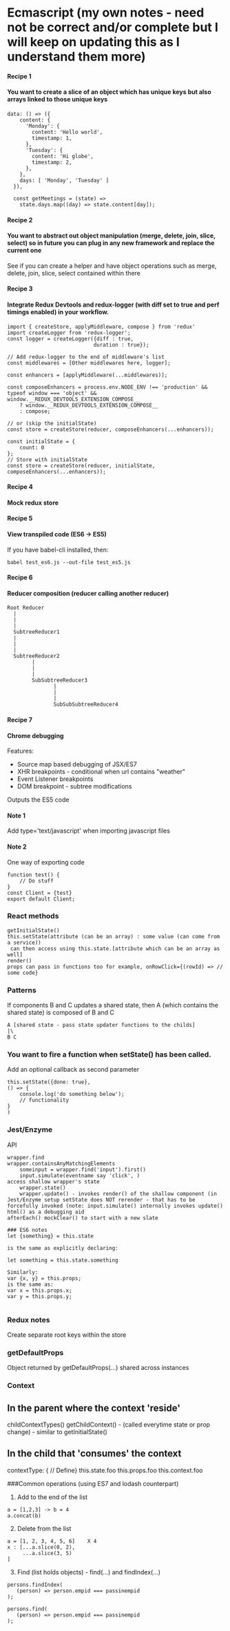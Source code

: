 # Ecmascript (my own notes - need not be correct and/or complete but I will keep on updating this as I understand them more)

#### Recipe 1

#### You want to create a slice of an object which has unique keys but also arrays linked to those unique keys
```
data: () => ({
    content: {
      'Monday': {       
        content: 'Hello world',
        timestamp: 1,
      },
      'Tuesday': {     
        content: 'Hi globe',
        timestamp: 2,
      },
    },
    days: [ 'Monday', 'Tuesday' ]    
  }),
  
  const getMeetings = (state) => 
    state.days.map((day) => state.content[day]);
```

#### Recipe 2

#### You want to abstract out object manipulation (merge, delete, join, slice, select) so in future you can plug in any new framework and replace the current one

See if you can create a helper and have object operations such as merge, delete, join, slice, select contained within there

#### Recipe 3
#### Integrate Redux Devtools and redux-logger (with diff set to true and perf timings enabled) in your workflow.

```
import { createStore, applyMiddleware, compose } from 'redux'
import createLogger from 'redux-logger';
const logger = createLogger({diff : true,
                            duration : true});
                            
// Add redux-logger to the end of middleware's list  
const middlewares = [Other middlewares here, logger];

const enhancers = [applyMiddleware(...middlewares)];

const composeEnhancers = process.env.NODE_ENV !== 'production' && typeof window === 'object' && window.__REDUX_DEVTOOLS_EXTENSION_COMPOSE__
    ? window.__REDUX_DEVTOOLS_EXTENSION_COMPOSE__
    : compose;

// or (skip the initialState)
const store = createStore(reducer, composeEnhancers(...enhancers));

const initialState = {
    count: 0
};
// Store with initialState
const store = createStore(reducer, initialState, composeEnhancers(...enhancers));
```
#### Recipe 4
#### Mock redux store

#### Recipe 5
#### View transpiled code (ES6 -> ES5)

If you have babel-cli installed, then:
```
babel test_es6.js --out-file test_es5.js
```

#### Recipe 6
#### Reducer composition (reducer calling another reducer)
```
Root Reducer
  |
  |
  |
  SubtreeReducer1
  |
  |
  |
  SubtreeReducer2
        |
        |
        |
        SubSubtreeReducer3
               |
               |
               |
               SubSubSubtreeReducer4
```

#### Recipe 7
#### Chrome debugging
Features:
 - Source map based debugging of JSX/ES7
 - XHR breakpoints - conditional when url contains "weather"
 - Event Listener breakpoints
 - DOM breakpoint - subtree modifications

Outputs the ES5 code

#### Note 1
Add type='text/javascript' when importing javascript files

#### Note 2
One way of exporting code
```
function test() {
    // Do stuff
}
const Client = {test}
export default Client;
```



### React methods
```
getInitialState()
this.setState(attribute (can be an array) : some value (can come from a service))
 can then access using this.state.[attribute which can be an array as well]
render()
props can pass in functions too for example, onRowClick={(rowId) => // some code}
```
### Patterns

If components B and C updates a shared state, then A (which contains the shared state) is composed of B and C
```
A [shared state - pass state updater functions to the childs]
|\
B C
```

### You want to fire a function when setState() has been called.
Add an optional callback as second parameter
```
this.setState({done: true},
() => {
    console.log('do something below');
    // functionality
}
)
```
### Jest/Enzyme
API
```
wrapper.find
wrapper.containsAnyMatchingElements
    someinput = wrapper.find('input').first()
    input.simulate(eventname say 'click', )
access shallow wrapper's state 
    wrapper.state()
    wrapper.update() - invokes render() of the shallow component (in Jest/Enzyme setup setState does NOT rerender - that has to be forcefully invoked (note: input.simulate() internally invokes update()
html() as a debugging aid
afterEach() mockClear() to start with a new slate

### ES6 notes
let {something} = this.state

is the same as explicitly declaring:

let something = this.state.something

Similarly:
var {x, y} = this.props;
is the same as:
var x = this.props.x;
var y = this.props.y;


```

### Redux notes
Create separate root keys within the store


### getDefaultProps
Object returned by getDefaultProps(...) shared across instances

### Context

In the parent where the context 'reside'
-----------------------------------------
childContextTypes()
getChildContext() - (called everytime state or prop change) - similar to getInitialState() 

In the child that 'consumes' the context
---------------------------------------
contextType: { // Define}
this.state.foo
this.props.foo
this.context.foo

###Common operations (using ES7 and lodash counterpart)
1. Add to the end of the list
```
a = [1,2,3] -> b = 4
a.concat(b)
```

2. Delete from the list
```
a = [1, 2, 3, 4, 5, 6]    X 4
x : [...a.slice(0, 2),
     ...a.slice(3, 5)
]
```

3. Find (list holds objects) - find(...) and findIndex(...)
```
persons.findIndex(
   (person) => person.empid === passinempid
);

persons.find(
   (person) => person.empid === passinempid
);
```
